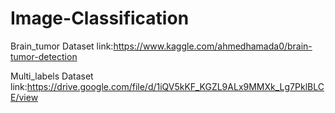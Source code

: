 # Image-Classification

Brain_tumor Dataset link:https://www.kaggle.com/ahmedhamada0/brain-tumor-detection

Multi_labels Dataset link:https://drive.google.com/file/d/1iQV5kKF_KGZL9ALx9MMXk_Lg7PklBLCE/view
